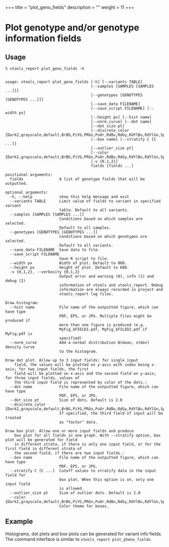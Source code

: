 
+++
title = "plot_geno_fields"
description = ""
weight = 11
+++


# Plot genotype and/or genotype information fields



## Usage

    % vtools_report plot_geno_fields -h
    

    usage: vtools_report plot_geno_fields [-h] [--variants TABLE]
                                          [--samples [SAMPLES [SAMPLES ...]]]
                                          [--genotypes [GENOTYPES [GENOTYPES ...]]]
                                          [--save_data FILENAME]
                                          [--save_script FILENAME] [--width px]
                                          [--height px] [--hist name]
                                          [--norm_curve] [--dot name]
                                          [--dot_size pt]
                                          [--discrete_color {Dark2,grayscale,default,BrBG,PiYG,PRGn,PuOr,RdBu,RdGy,RdYlBu,RdYlGn,Spectral,Accent,Paired,Pastel1,Pastel2,Set1,Set2,Set3,Blues,BuGn,BuPu,GnBu,Greens,Greys,Oranges,OrRd,PuBu,PuBuGn,PuRd,Purples,RdPu,Reds,YlGn,YlGnBu,YlOrBr,YlOrRd}]
                                          [--box name] [--stratify C [C ...]]
                                          [--outlier_size pt]
                                          [--color {Dark2,grayscale,default,BrBG,PiYG,PRGn,PuOr,RdBu,RdGy,RdYlBu,RdYlGn,Spectral,Accent,Paired,Pastel1,Pastel2,Set1,Set2,Set3,Blues,BuGn,BuPu,GnBu,Greens,Greys,Oranges,OrRd,PuBu,PuBuGn,PuRd,Purples,RdPu,Reds,YlGn,YlGnBu,YlOrBr,YlOrRd}]
                                          [-v {0,1,2}]
                                          fields [fields ...]
    
    positional arguments:
      fields                A list of genotype fields that will be outputted.
    
    optional arguments:
      -h, --help            show this help message and exit
      --variants TABLE      Limit value of fields to variant in specified variant
                            table. Default to all variants.
      --samples [SAMPLES [SAMPLES ...]]
                            Conditions based on which samples are selected.
                            Default to all samples.
      --genotypes [GENOTYPES [GENOTYPES ...]]
                            Conditions based on which genotypes are selected.
                            Default to all variants.
      --save_data FILENAME  Save data to file.
      --save_script FILENAME
                            Save R script to file.
      --width px            Width of plot. Default to 800.
      --height px           Height of plot. Default to 600.
      -v {0,1,2}, --verbosity {0,1,2}
                            Output error and warning (0), info (1) and debug (2)
                            information of vtools and vtools_report. Debug
                            information are always recorded in project and
                            vtools_report log files.
    
    Draw histogram:
      --hist name           File name of the outputted figure, which can have type
                            PDF, EPS, or JPG. Multiple files might be produced if
                            more than one figure is produced (e.g.
                            MyFig_$FIELD1.pdf, MyFig_$FILED2.pdf if MyFig.pdf is
                            specified)
      --norm_curve          Add a normal distribution N(mean, stdev) density curve
                            to the histogram.
    
    Draw dot plot. Allow up to 3 input fields: for single input
        field, the values will be plotted on y-axis with index being x-axis; for two input fields, the first
        field will be plotted on x-axis and the second field on y-axis; for three input fields, values of
        the third input field is represented by color of the dots.:
      --dot name            File name of the outputted figure, which can have type
                            PDF, EPS, or JPG.
      --dot_size pt         Size of dots. Default is 2.0
      --discrete_color {Dark2,grayscale,default,BrBG,PiYG,PRGn,PuOr,RdBu,RdGy,RdYlBu,RdYlGn,Spectral,Accent,Paired,Pastel1,Pastel2,Set1,Set2,Set3,Blues,BuGn,BuPu,GnBu,Greens,Greys,Oranges,OrRd,PuBu,PuBuGn,PuRd,Purples,RdPu,Reds,YlGn,YlGnBu,YlOrBr,YlOrRd}
                            If specified, the third field of input will be treated
                            as "factor" data.
    
    Draw box plot. Allow one or more input fields and produce
        box plot for all fields in one graph. With --stratify option, box plot will be generated for field
        in different strata, if there is only one input field, or for the first field in different strata of
        the second field, if there are two input fields.:
      --box name            File name of the outputted figure, which can have type
                            PDF, EPS, or JPG.
      --stratify C [C ...]  Cutoff values to stratify data in the input field for
                            box plot. When this option is on, only one input field
                            is allowed.
      --outlier_size pt     Size of outlier dots. Default is 2.0
      --color {Dark2,grayscale,default,BrBG,PiYG,PRGn,PuOr,RdBu,RdGy,RdYlBu,RdYlGn,Spectral,Accent,Paired,Pastel1,Pastel2,Set1,Set2,Set3,Blues,BuGn,BuPu,GnBu,Greens,Greys,Oranges,OrRd,PuBu,PuBuGn,PuRd,Purples,RdPu,Reds,YlGn,YlGnBu,YlOrBr,YlOrRd}
                            Color theme for boxes.
    
    



## Example

Histograms, dot plots and box plots can be generated for variant info fields. The command interface is similar to `vtools_report plot_pheno_fields`.